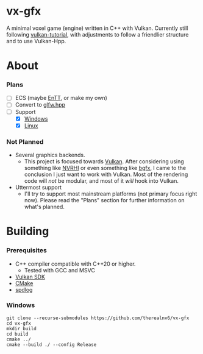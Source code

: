 # vx-gfx
A minimal voxel game (engine) written in C++ with Vulkan. Currently still following [vulkan-tutorial](https://vulkan-tutorial.com/), with adjustments to follow a friendlier structure and to use Vulkan-Hpp.

# About
### Plans

- [ ] ECS (maybe [EnTT](https://github.com/skypjack/entt), or make my own)
- [ ] Convert to [glfw.hpp](https://github.com/gnzlbg/glfw/blob/master/include/glfw/glfw.hpp)
- [ ] Support
  - [x] [Windows]()
  - [x] [Linux]()

### Not Planned
- Several graphics backends.
  - This project is focused towards [Vulkan](https://www.vulkan.org/). After considering using something like [NVRHI](https://github.com/NVIDIAGameWorks/nvrhi) or even something like [bgfx](https://github.com/bkaradzic/bgfx), I came to the conclusion I just want to work with Vulkan. Most of the rendering code will *not* be modular, and most of it *will* hook into Vulkan. 
- Uttermost support 
  - I'll try to support most mainstream platforms (not primary focus right now). Please read the "Plans" section for further information on what's planned.

# Building
### Prerequisites 
* C++ compiler compatible with C++20 or higher. 
  * Tested with GCC and MSVC
* [Vulkan SDK](https://www.lunarg.com/vulkan-sdk/)
* [CMake](https://cmake.org/)
* [spdlog](https://github.com/gabime/spdlog)

### Windows
```PS
git clone --recurse-submodules https://github.com/therealnv6/vx-gfx
cd vx-gfx
mkdir build 
cd build
cmake ../
cmake --build ./ --config Release
```